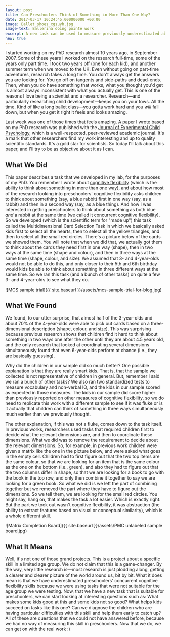 ```yaml
---
layout: post
title: Can Preschoolers Think of Something in More Than One Way?
date: 2017-03-17 10:24:45.000000000 +00:00
image: Ballet_shoes_xgsuyh.jpg
image-text: Ballerina doing pointe work
excerpt: A new task can be used to measure previously underestimated abilities
new: true
---
```


I started working on my PhD research almost 10 years ago, in September 2007. Some of these years I worked on the research full-time, some of the years only part time. I took two years off (one for each kid), and another summer term when we moved to the UK. Even without going on part-time adventures, research takes a long time. You don't always get the answers you are looking for. You go off on tangents and side-paths and dead-ends. Then, when you do have something that works, what you thought you'd get is almost always inconsistent with what you actually get. This is one of the reasons I love being a scientist and a researcher. Research&mdash;and particularly researching child development&mdash;keeps you on your tows. All the time. Kind of like a long ballet class&mdash;you gotta work hard and you *will* fall down, but when you get it right it feels and looks amazing.

Last week was one of those times that feels amazing. A [paper](http://www.sciencedirect.com/science/article/pii/S0022096517300954) I wrote based on my PhD research was published with the [Journal of Experimental Child Psychology](https://www.journals.elsevier.com/journal-of-experimental-child-psychology), which is a well-respected, peer-reviewed academic journal. It's a mark that other researchers find my work interesting and up to quality scientific standards. It's a gold star for scientists. So today I'll talk about this paper, and I'll try to be as objective about it as I can.

## What We Did
This paper describes a task that we developed in my lab, for the purposes of my PhD. You remember I wrote about [cognitive flexibility](https://galpod.com/stretching-the-mind) (which is the ability to think about something in more than one way), and about how most of the research looking into preschoolers' cognitive flexibility asks children to think about something (say, a blue rabbit) first in one way (say, as a rabbit) and then in a second way (say, as a blue thing). And how I was interested in getting preschoolers to think about something as both blue *and* a rabbit at the same time (we called it concurrent cognitive flexibility). So we developed (which is the scientific term for "made up") this task called the Multidimensional Card Selection Task in which we basically asked kids first to select all the hearts, then to select all the yellow triangles, and then to select all the small red circles. There's a picture below of the cards we showed them. You will note that when we did that, we actually got them to think about the cards they need first in one way (shape), then in two ways at the same time (shape and colour), and then in three ways at the same time (shape, colour, and size). We assumed that 3- and 4-year-olds would not be able to do this, and only closer to their 5th and 6th birthday would kids be able to think about something in three different ways at the same time. So we ran this task (and a bunch of other tasks) on quite a few 3- and 4-year-olds to see what they do.

![MCS sample trial]({{ site.baseurl }}/assets/mcs-sample-trial-for-blog.jpg)

## What We Found
We found, to our utter surprise, that almost half of the 3-year-olds and about 70% of the 4-year-olds were able to pick out cards based on a three-dimensional description (shape, colour, and size). This was surprising because previous research shows that children find it hard to think about something in two ways one after the other until they are about 4.5 years old, and the only research that looked at coordinating several dimensions simultaneously found that even 6-year-olds perform at chance (i.e., they are basically guessing).

Why did the children in our sample did so much better? One possible explanation is that they are really smart kids. That is, that the sample we collected is not representative of children in general. But, remember I said we ran a bunch of other tasks? We also ran two standardized tests to measure vocabulary and non-verbal IQ, and the kids in our sample scored as expected in those measures. The kids in our sample did score higher than previously reported on other measures of cognitive flexibility, so we do need to replicate this work with a different sample to see if it was fluke or is it actually that children can think of something in three ways simultaneously much earlier than we previously thought.

The other explanation, if this was not a fluke, comes down to the task itself. In previous works, researchers used tasks that required children first to decide what the relevant dimensions are, and then to coordinate these dimensions. What we did was to remove the requirement to decide about the relevant dimensions. So, for example, in previous work children were given a matrix like the one in the picture below, and were asked what goes in the empty cell. Children had to first figure out that the two top items are the same colour, so that we are looking for an item that is the same colour as the one on the bottom (i.e., green), and also they had to figure out that the two columns differ in shape, so that we are looking for a book to go with the book in the top row, and only then combine it together to say we are looking for a green book. So what we did is we left the part of combining together but we removed the part where they have to figure out the dimensions. So we tell them, we are looking for the small red circles. You might say, hang on, that makes the task a lot easier. Which is exactly right. But the part we took out wasn't cognitive flexibility, it was abstraction (the ability to extract features based on visual or conceptual similarity), which is a whole different skill.

![Matrix Completion Board]({{ site.baseurl }}/assets/PMC unlabeled sample board.jpg)


## What It Means
Well, it's not one of those grand projects. This is a project about a specific skill in a limited age group. We do not claim that this is a game-changer. By the way, very little research is&mdash;most research is just plodding along, getting a clearer and clearer picture of the world around us, bit by bit. What it does mean is that we have underestimated preschoolers' concurrent cognitive flexibility skills because we were using tasks that were not suitable for the age group we were testing. Now, that we have a new task that is suitable for preschoolers, we can start looking at interesting questions such as: What makes some kids good at this and some kids not so good? What helps kids succeed on tasks like this one? Can we diagnose the children who are having particular difficulties with this skill and help them early to catch up? All of these are questions that we could not have answered before, because we had no way of measuring this skill in preschoolers. Now that we do, we can get on with the real work :)
